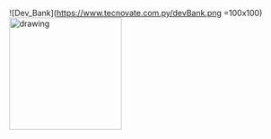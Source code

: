 ![Dev_Bank](https://www.tecnovate.com.py/devBank.png =100x100)
<img src="https://www.tecnovate.com.py/devBank.png" alt="drawing" width="200"/>
